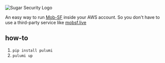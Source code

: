 ![Sugar Security Logo](https://assets.sugarsecurity.com/logo.jpg)

An easy way to run [Mob-SF](https://github.com/MobSF/Mobile-Security-Framework-MobSF) inside your AWS account.  So you don't have to use a third-party service like [mobsf.live](https://mobsf.live)

## how-to

1. `pip install pulumi`
2. `pulumi up`